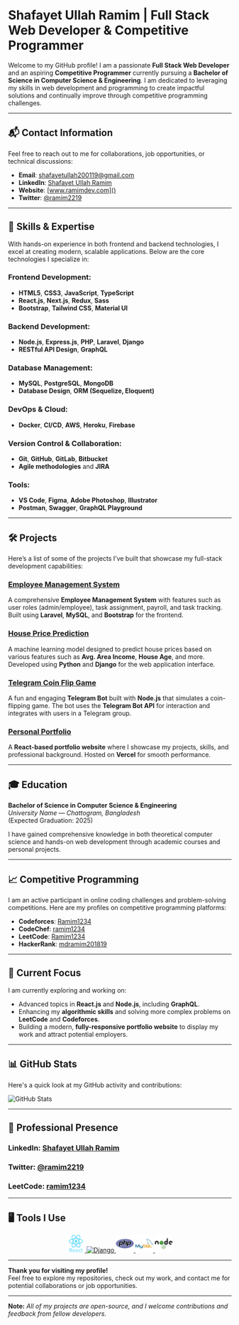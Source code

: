 # Shafayet Ullah Ramim | Full Stack Web Developer & Competitive Programmer

Welcome to my GitHub profile! I am a passionate **Full Stack Web Developer** and an aspiring **Competitive Programmer** currently pursuing a **Bachelor of Science in Computer Science & Engineering**. I am dedicated to leveraging my skills in web development and programming to create impactful solutions and continually improve through competitive programming challenges.


---

## 📬 Contact Information

Feel free to reach out to me for collaborations, job opportunities, or technical discussions:

- **Email**: [shafayetullah200119@gmail.com](mailto:shafayetullah200119@gmail.com)
- **LinkedIn**: [Shafayet Ullah Ramim](https://www.linkedin.com/in/md-ramim-05976a237/)
- **Website**: [www.ramimdev.com]()
- **Twitter**: [@ramim2219](https://x.com/2219Ramim69667)

---

## 🔧 Skills & Expertise

With hands-on experience in both frontend and backend technologies, I excel at creating modern, scalable applications. Below are the core technologies I specialize in:

### Frontend Development:
- **HTML5**, **CSS3**, **JavaScript**, **TypeScript**
- **React.js**, **Next.js**, **Redux**, **Sass**
- **Bootstrap**, **Tailwind CSS**, **Material UI**

### Backend Development:
- **Node.js**, **Express.js**, **PHP**, **Laravel**, **Django**
- **RESTful API Design**, **GraphQL**

### Database Management:
- **MySQL**, **PostgreSQL**, **MongoDB**
- **Database Design**, **ORM (Sequelize, Eloquent)**

### DevOps & Cloud:
- **Docker**, **CI/CD**, **AWS**, **Heroku**, **Firebase**

### Version Control & Collaboration:
- **Git**, **GitHub**, **GitLab**, **Bitbucket**
- **Agile methodologies** and **JIRA**

### Tools:
- **VS Code**, **Figma**, **Adobe Photoshop**, **Illustrator**
- **Postman**, **Swagger**, **GraphQL Playground**

---

## 🛠️ Projects

Here’s a list of some of the projects I’ve built that showcase my full-stack development capabilities:

### [Employee Management System](https://github.com/ramim2219/employee-management)
A comprehensive **Employee Management System** with features such as user roles (admin/employee), task assignment, payroll, and task tracking. Built using **Laravel**, **MySQL**, and **Bootstrap** for the frontend.

### [House Price Prediction](https://github.com/ramim2219/house-price-prediction)
A machine learning model designed to predict house prices based on various features such as **Avg. Area Income**, **House Age**, and more. Developed using **Python** and **Django** for the web application interface.

### [Telegram Coin Flip Game](https://github.com/ramim2219/telegram-mini-coin-game)
A fun and engaging **Telegram Bot** built with **Node.js** that simulates a coin-flipping game. The bot uses the **Telegram Bot API** for interaction and integrates with users in a Telegram group.

### [Personal Portfolio](https://github.com/ramim2219/portfolio)
A **React-based portfolio website** where I showcase my projects, skills, and professional background. Hosted on **Vercel** for smooth performance.

---

## 🎓 Education

**Bachelor of Science in Computer Science & Engineering**  
*University Name* — *Chattogram, Bangladesh*  
(Expected Graduation: 2025)

I have gained comprehensive knowledge in both theoretical computer science and hands-on web development through academic courses and personal projects.

---

## 📈 Competitive Programming

I am an active participant in online coding challenges and problem-solving competitions. Here are my profiles on competitive programming platforms:

- **Codeforces**: [Ramim1234](https://codeforces.com/profile/Ramim1234)
- **CodeChef**: [ramim1234](https://www.codechef.com/users/ramim1234)
- **LeetCode**: [Ramim1234](https://leetcode.com/u/Ramim1234/)
- **HackerRank**: [mdramim201819](https://www.hackerrank.com/profile/mdramim201819)

---

## 🌱 Current Focus

I am currently exploring and working on:

- Advanced topics in **React.js** and **Node.js**, including **GraphQL**.
- Enhancing my **algorithmic skills** and solving more complex problems on **LeetCode** and **Codeforces**.
- Building a modern, **fully-responsive portfolio website** to display my work and attract potential employers.

---

## 📊 GitHub Stats

Here's a quick look at my GitHub activity and contributions:

![GitHub Stats](https://github-readme-stats.vercel.app/api?username=ramim2219&show_icons=true&count_private=true&hide=prs&theme=radical)

---

## 🔗 Professional Presence

### **LinkedIn**: [Shafayet Ullah Ramim](https://www.linkedin.com/in/md-ramim-05976a237/)

### **Twitter**: [@ramim2219](https://x.com/2219Ramim69667)

### **LeetCode**: [ramim1234](https://leetcode.com/u/Ramim1234/)

---

## 🖥️ Tools I Use

<p align="center">
  <a href="https://reactjs.org/" target="_blank">
    <img src="https://raw.githubusercontent.com/devicons/devicon/master/icons/react/react-original-wordmark.svg" alt="React" width="40" height="40" />
  </a>
  <a href="https://www.djangoproject.com/" target="_blank">
    <img src="https://cdn.worldvectorlogo.com/logos/django.svg" alt="Django" width="40" height="40" />
  </a>
  <a href="https://www.php.net/" target="_blank">
    <img src="https://raw.githubusercontent.com/devicons/devicon/master/icons/php/php-original.svg" alt="PHP" width="40" height="40" />
  </a>
  <a href="https://www.mysql.com/" target="_blank">
    <img src="https://raw.githubusercontent.com/devicons/devicon/master/icons/mysql/mysql-original-wordmark.svg" alt="MySQL" width="40" height="40" />
  </a>
  <a href="https://nodejs.org" target="_blank">
    <img src="https://raw.githubusercontent.com/devicons/devicon/master/icons/nodejs/nodejs-original-wordmark.svg" alt="Node.js" width="40" height="40" />
  </a>
</p>

---

**Thank you for visiting my profile!**  
Feel free to explore my repositories, check out my work, and contact me for potential collaborations or job opportunities.

---

**Note:** _All of my projects are open-source, and I welcome contributions and feedback from fellow developers._
